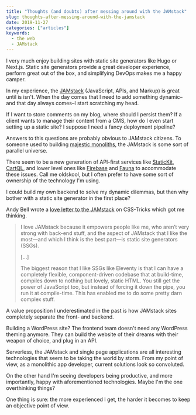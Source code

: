 ```yaml
---
title: "Thoughts (and doubts) after messing around with the JAMstack"
slug: thoughts-after-messing-around-with-the-jamstack
date: 2019-11-27
categories: ["articles"]
keywords:
  - the web
  - JAMstack
---
```


I very much enjoy building sites with static site generators like Hugo or Next.js. Static site generators provide a great developer experience, perform great out of the box, and simplifying DevOps makes me a happy camper.

In my experience, the [JAMstack](https://jamstack.org/) (JavaScript, APIs, and Markup) is great until is isn't. When the day comes that I need to add something dynamic–and that day always comes–I start scratching my head.

<!--more-->

If I want to store comments on my blog, where should I persist them? If a client wants to manage their content from a CMS, how do I even start setting up a static site? I suppose I need a fancy deployment pipeline?

Answers to this questions are probably obvious to JAMstack citizens. To someone used to building [majestic monoliths](https://m.signalvnoise.com/the-majestic-monolith/), the JAMstack is some sort of parallel universe.

There seem to be a new generation of API-first services like [StaticKit](https://statickit.com/), [CartQL](https://cartql.com/), and lower level ones like [Firebase](https://firebase.google.com/) and  [Fauna](https://fauna.com/) to accommodate these issues. Call me oldskool, but I often prefer to have some sort of ownership of the technology I'm using.

I could build my own backend to solve my dynamic dilemmas, but then why bother with a static site generator in the first place?

Andy Bell wrote a [love letter to the JAMstack](https://css-tricks.com/the-future-is-bright-because-the-future-is-static/) on CSS-Tricks which got me thinking.

> I love JAMstack because it empowers people like me, who aren’t very strong with back-end stuff, and the aspect of JAMstack that I like the most—and which I think is the best part—is static site generators (SSGs).
>
> […]
>
> The biggest reason that I like SSGs like Eleventy is that I can have a completely flexible, component-driven codebase that at build-time, compiles down to nothing but lovely, static HTML. You still get the power of JavaScript too, but instead of forcing it down the pipe, you run it at compile-time. This has enabled me to do some pretty darn complex stuff.

A value proposition I underestimated in the past is how JAMstack sites completely separate the front- and backend.

Building a WordPress site? The frontend team doesn't need any WordPress theming anymore. They can build the website of their dreams with their weapon of choice, and plug in an API.

Serverless, the JAMstack and single page applications are all interesting technologies that seem to be taking the world by storm. From my point of view, as a monolithic app developer, current solutions look so convoluted.

On the other hand I'm seeing developers being productive, and more importantly, happy with aforementioned technologies. Maybe I'm the one overthinking things?

One thing is sure: the more experienced I get, the harder it becomes to keep an objective point of view.
